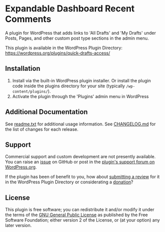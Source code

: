 # Expandable Dashboard Recent Comments

A plugin for WordPress that adds links to 'All Drafts' and 'My Drafts' under Posts, Pages, and other custom post type sections in the admin menu.

This plugin is available in the WordPress Plugin Directory: https://wordpress.org/plugins/quick-drafts-access/


## Installation

1. Install via the built-in WordPress plugin installer. Or install the plugin code inside the plugins directory for your site (typically `/wp-content/plugins/`).
2. Activate the plugin through the 'Plugins' admin menu in WordPress


## Additional Documentation

See [readme.txt](https://github.com/coffee2code/quick-drafts-access/blob/master/readme.txt) for additional usage information. See [CHANGELOG.md](CHANGELOG.md) for the list of changes for each release.


## Support

Commercial support and custom development are not presently available. You can raise an [issue](https://github.com/coffee2code/quick-drafts-access/issues) on GitHub or post in the [plugin's support forum on WordPress.org](https://wordpress.org/support/plugin/quick-drafts-access/).

If the plugin has been of benefit to you, how about [submitting a review](https://wordpress.org/support/plugin/quick-drafts-access/reviews/) for it in the WordPress Plugin Directory or considerating a [donation](https://www.paypal.com/cgi-bin/webscr?cmd=_s-xclick&hosted_button_id=6ARCFJ9TX3522)?


## License

This plugin is free software; you can redistribute it and/or modify it under the terms of the [GNU General Public License](https://www.gnu.org/licenses/gpl-2.0.html) as published by the Free Software Foundation; either version 2 of the License, or (at your option) any later version.